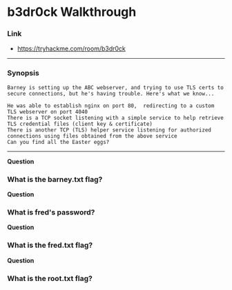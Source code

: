 # b3dr0ck Walkthrough
### Link
- https://tryhackme.com/room/b3dr0ck
---
### Synopsis
```
Barney is setting up the ABC webserver, and trying to use TLS certs to secure connections, but he's having trouble. Here's what we know...

He was able to establish nginx on port 80,  redirecting to a custom TLS webserver on port 4040
There is a TCP socket listening with a simple service to help retrieve TLS credential files (client key & certificate)
There is another TCP (TLS) helper service listening for authorized connections using files obtained from the above service
Can you find all the Easter eggs?
```
---
**Question**
### What is the barney.txt flag?

**Question**
### What is fred's password?

**Question**
### What is the fred.txt flag?

**Question**
### What is the root.txt flag?
